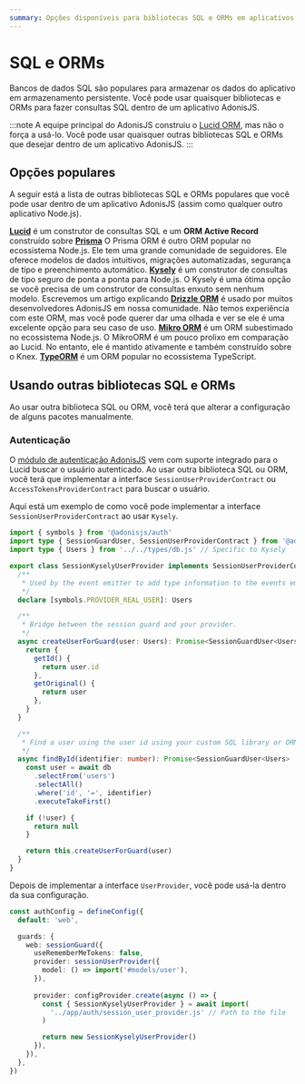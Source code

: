 ```yaml
---
summary: Opções disponíveis para bibliotecas SQL e ORMs em aplicativos AdonisJS.
---
```


# SQL e ORMs

Bancos de dados SQL são populares para armazenar os dados do aplicativo em armazenamento persistente. Você pode usar quaisquer bibliotecas e ORMs para fazer consultas SQL dentro de um aplicativo AdonisJS.

:::note
A equipe principal do AdonisJS construiu o [Lucid ORM](./lucid.md), mas não o força a usá-lo. Você pode usar quaisquer outras bibliotecas SQL e ORMs que desejar dentro de um aplicativo AdonisJS.
:::

## Opções populares

A seguir está a lista de outras bibliotecas SQL e ORMs populares que você pode usar dentro de um aplicativo AdonisJS (assim como qualquer outro aplicativo Node.js).

[**Lucid**](./lucid.md) é um construtor de consultas SQL e um **ORM Active Record** construído sobre
[**Prisma**](https://prisma.io/orm) O Prisma ORM é outro ORM popular no ecossistema Node.js. Ele tem uma grande comunidade de seguidores. Ele oferece modelos de dados intuitivos, migrações automatizadas, segurança de tipo e preenchimento automático.
[**Kysely**](https://kysely.dev/docs/getting-started) é um construtor de consultas de tipo seguro de ponta a ponta para Node.js. O Kysely é uma ótima opção se você precisa de um construtor de consultas enxuto sem nenhum modelo. Escrevemos um artigo explicando
[**Drizzle ORM**](https://orm.drizzle.team/) é usado por muitos desenvolvedores AdonisJS em nossa comunidade. Não temos experiência com este ORM, mas você pode querer dar uma olhada e ver se ele é uma excelente opção para seu caso de uso.
[**Mikro ORM**](https://mikro-orm.io/docs/guide/first-entity) é um ORM subestimado no ecossistema Node.js. O MikroORM é um pouco prolixo em comparação ao Lucid. No entanto, ele é mantido ativamente e também construído sobre o Knex.
[**TypeORM**](https://typeorm.io) é um ORM popular no ecossistema TypeScript.

## Usando outras bibliotecas SQL e ORMs

Ao usar outra biblioteca SQL ou ORM, você terá que alterar a configuração de alguns pacotes manualmente.

### Autenticação

O [módulo de autenticação AdonisJS](../authentication/introduction.md) vem com suporte integrado para o Lucid buscar o usuário autenticado. Ao usar outra biblioteca SQL ou ORM, você terá que implementar a interface `SessionUserProviderContract` ou `AccessTokensProviderContract` para buscar o usuário.

Aqui está um exemplo de como você pode implementar a interface `SessionUserProviderContract` ao usar `Kysely`.

```ts
import { symbols } from '@adonisjs/auth'
import type { SessionGuardUser, SessionUserProviderContract } from '@adonisjs/auth/types/session'
import type { Users } from '../../types/db.js' // Specific to Kysely

export class SessionKyselyUserProvider implements SessionUserProviderContract<Users> {
  /**
   * Used by the event emitter to add type information to the events emitted by the session guard.
   */   
  declare [symbols.PROVIDER_REAL_USER]: Users

  /**
   * Bridge between the session guard and your provider.
   */
  async createUserForGuard(user: Users): Promise<SessionGuardUser<Users>> {
    return {
      getId() {
        return user.id
      },
      getOriginal() {
        return user
      },
    }
  }

  /**
   * Find a user using the user id using your custom SQL library or ORM.
   */
  async findById(identifier: number): Promise<SessionGuardUser<Users> | null> {
    const user = await db
      .selectFrom('users')
      .selectAll()
      .where('id', '=', identifier)
      .executeTakeFirst()

    if (!user) {
      return null
    }

    return this.createUserForGuard(user)
  }
}
```

Depois de implementar a interface `UserProvider`, você pode usá-la dentro da sua configuração.

```ts
const authConfig = defineConfig({
  default: 'web',

  guards: {
    web: sessionGuard({
      useRememberMeTokens: false,
      provider: sessionUserProvider({
        model: () => import('#models/user'),
      }),
      
      provider: configProvider.create(async () => {
        const { SessionKyselyUserProvider } = await import(
          '../app/auth/session_user_provider.js' // Path to the file
        )

        return new SessionKyselyUserProvider()
      }),
    }),
  },
})
```
